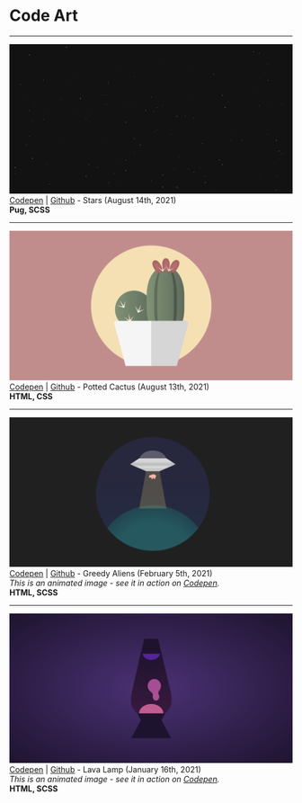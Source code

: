 # Code Art

---

[![Stars](./projects/stars/assets/screenshot.png)](https://github.com/aexcode/code-art/tree/main/projects/cactus)
[Codepen](https://codepen.io/aexcode/full/wvdZaoz) | [Github](https://github.com/aexcode/code-art/tree/main/projects/stars) - Stars (August 14th, 2021) \
**Pug, SCSS**

---

[![Cactus](./projects/potted-cactus/assets/screenshot.png)](https://github.com/aexcode/code-art/tree/main/projects/potted-cactus)
[Codepen](https://codepen.io/aexcode/full/jOmJYar) | [Github](https://github.com/aexcode/code-art/tree/main/projects/potted-cactus) - Potted Cactus (August 13th, 2021) \
**HTML, CSS**

---

[![Greedy Aliens](./projects/greedy-aliens/assets/screenshot.png)](https://github.com/aexcode/code-art/tree/main/projects/greedy-aliens)
[Codepen](https://codepen.io/aexcode/full/xxRZdqg) | [Github](https://github.com/aexcode/code-art/tree/main/projects/greedy-aliens) - Greedy Aliens (February 5th, 2021) \
_This is an animated image - see it in action on [Codepen](https://codepen.io/aexcode/full/xxRZdqg)._ \
**HTML, SCSS**

---

[![Lava Lamp](./projects/lava-lamp/assets/screenshot.png)](https://github.com/aexcode/code-art/tree/main/projects/lava-lamp)
[Codepen](https://codepen.io/aexcode/full/wvzRNov) | [Github](https://github.com/aexcode/code-art/tree/main/projects/lava-lamp) - Lava Lamp (January 16th, 2021) \
_This is an animated image - see it in action on [Codepen](https://codepen.io/aexcode/full/wvzRNov)._ \
**HTML, SCSS**
